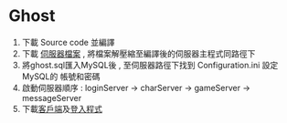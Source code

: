 # Ghost

1. 下載 Source code 並編譯 
2. 下載 [伺服器檔案](https://github.com/york8817612/Ghost/releases/download/v1.2/Server.zip) , 將檔案解壓縮至編譯後的伺服器主程式同路徑下
3. 將ghost.sql匯入MySQL後 , 至伺服器路徑下找到 Configuration.ini 設定 MySQL的 帳號和密碼
4. 啟動伺服器順序 : loginServer -> charServer -> gameServer -> messageServer
5. 下載[客戶端](https://github.com/york8817612/Ghost/releases/tag/v1.0)及[登入程式](https://github.com/york8817612/Ghost/releases/tag/v1.1)
